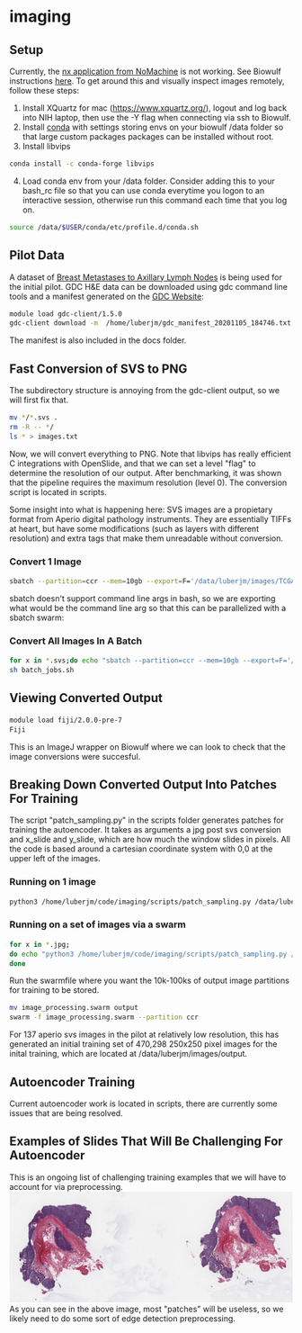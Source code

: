 # imaging
## Setup
Currently, the [nx application from NoMachine](https://www.nomachine.com/) is not working. See Biowulf instructions [here](https://hpc.nih.gov/docs/connect.html). To get around this and visually inspect images remotely, follow these steps:

1. Install XQuartz for mac (https://www.xquartz.org/), logout and log back into NIH laptop, then use the -Y flag when connecting via ssh to Biowulf. 
2. Install [conda](https://hpc.nih.gov/apps/python.html#envs) with settings storing envs on your biowulf /data folder so that large custom packages packages can be installed without root. 
3. Install libvips 

```bash
conda install -c conda-forge libvips
```

4. Load conda env from your /data folder. Consider adding this to your bash_rc file so that you can use conda everytime you logon to an interactive session, otherwise run this command each time that you log on. 

```bash
source /data/$USER/conda/etc/profile.d/conda.sh
```

## Pilot Data
A dataset of [Breast Metastases to Axillary Lymph Nodes](https://wiki.cancerimagingarchive.net/display/Public/Breast+Metastases+to+Axillary+Lymph+Nodes) is being used for the initial pilot. 
GDC H&E data can be downloaded using gdc command line tools and a manifest generated on the [GDC Website](https://portal.gdc.cancer.gov/):
   
```bash 
module load gdc-client/1.5.0
gdc-client download -m  /home/luberjm/gdc_manifest_20201105_184746.txt
```

The manifest is also included in the docs folder.

## Fast Conversion of SVS to PNG 
The subdirectory structure is annoying from the gdc-client output, so we will first fix that.

```bash
mv */*.svs .
rm -R -- */
ls * > images.txt
```

Now, we will convert everything to PNG. Note that libvips has really efficient C integrations with OpenSlide, and that we can set a level "flag" to determine the resolution of our output. After benchmarking, it was shown that the pipeline requires the maximum resolution (level 0). The conversion script is located in scripts.

Some insight into what is happening here: SVS images are a propietary format from Aperio digital pathology instruments. They are essentially TIFFs at heart, but have some modifications (such as layers with different resolution) and extra tags that make them unreadable without conversion. 

### Convert 1 Image

```bash 
sbatch --partition=ccr --mem=10gb --export=F='/data/luberjm/images/TCGA-XM-A8RC-01A-01-TSA.E8BB705F-15D0-41F3-8A37-1F25964A5BBB.svs' /home/luberjm/code/imaging/scripts/svs_conversion.sbatch
```

sbatch doesn't support command line args in bash, so we are exporting what would be the command line arg so that this can be parallelized with a sbatch swarm: 

### Convert All Images In A Batch 

```bash 
for x in *.svs;do echo "sbatch --partition=ccr --mem=10gb --export=F='/data/luberjm/images/$x' /home/luberjm/code/imaging/scripts/svs_conversion.sbatch" >> batch_jobs.sh;done
sh batch_jobs.sh 
```

## Viewing Converted Output

```bash
module load fiji/2.0.0-pre-7
Fiji
```

This is an ImageJ wrapper on Biowulf where we can look to check that the image conversions were succesful. 

## Breaking Down Converted Output Into Patches For Training
The script "patch_sampling.py" in the scripts folder generates patches for training the autoencoder. It takes as arguments a jpg post svs conversion and x_slide and y_slide, which are how much the window slides in pixels. All the code is based around a cartesian coordinate system with 0,0 at the upper left of the images. 

### Running on 1 image

```bash 
python3 /home/luberjm/code/imaging/scripts/patch_sampling.py /data/luberjm/images/TCGA-ZT-A8OM-01A-01-TS1.98208A8F-FE2D-4967-B31D-B66C188A2F66.jpg 50 50
```

### Running on a set of images via a swarm 

```bash
for x in *.jpg;
do echo "python3 /home/luberjm/code/imaging/scripts/patch_sampling.py /data/luberjm/images/$x 50 50" >> image_processing.swarm;
done
```

Run the swarmfile where you want the 10k-100ks of output image partitions for training to be stored. 
```bash
mv image_processing.swarm output
swarm -f image_processing.swarm --partition ccr
```

For 137 aperio svs images in the pilot at relatively low resolution, this has generated an initial training set of 470,298 250x250 pixel images for the inital training, which are located at /data/luberjm/images/output. 

## Autoencoder Training 
Current autoencoder work is located in scripts, there are currently some issues that are being resolved. 

## Examples of Slides That Will Be Challenging For Autoencoder
This is an ongoing list of challenging training examples that we will have to account for via preprocessing. 
![Challenging Image](examples/chal1.jpg)
As you can see in the above image, most "patches" will be useless, so we likely need to do some sort of edge detection preprocessing. 
